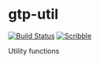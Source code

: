 gtp-util
===
[![Build Status](https://travis-ci.org/bennn/gtp-util.svg)](https://travis-ci.org/bennn/gtp-util)
[![Scribble](https://img.shields.io/badge/Docs-Scribble-blue.svg)](http://docs.racket-lang.org/gtp-util/index.html)

Utility functions
